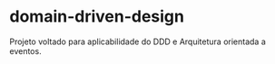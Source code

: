 # domain-driven-design
Projeto voltado para aplicabilidade do DDD e Arquitetura orientada a eventos.
